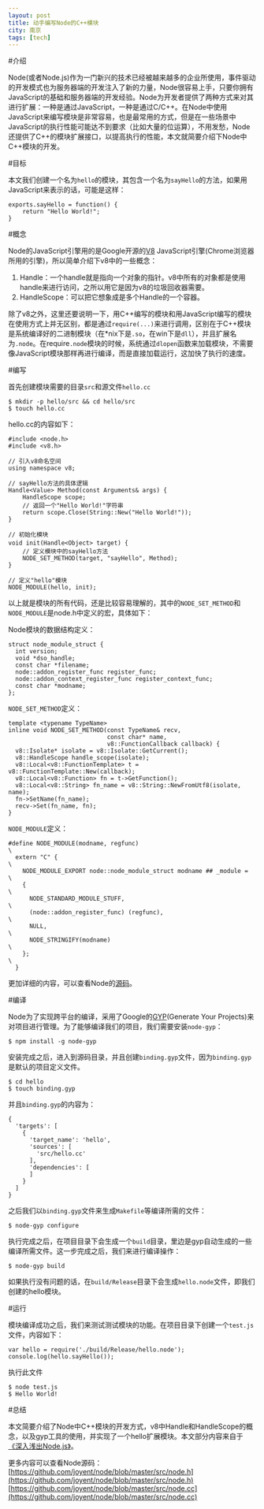 ```yaml
---
layout: post
title: 动手编写Node的C++模块
city: 南京
tags: [tech]
---
```


#介绍

Node(或者Node.js)作为一门新兴的技术已经被越来越多的企业所使用，事件驱动的开发模式也为服务器端的开发注入了新的力量，Node很容易上手，只要你拥有JavaScript的基础和服务器端的开发经验。Node为开发者提供了两种方式来对其进行扩展：一种是通过JavaScript，一种是通过C/C++。在Node中使用JavaScript来编写模块是非常容易，也是最常用的方式，但是在一些场景中JavaScript的执行性能可能达不到要求（比如大量的位运算），不用发愁，Node还提供了C++的模块扩展接口，以提高执行的性能，本文就简要介绍下Node中C++模块的开发。

#目标

本文我们创建一个名为```hello```的模块，其包含一个名为```sayHello```的方法，如果用JavaScript来表示的话，可能是这样：

	exports.sayHello = function() {
		return "Hello World!";
	}
	
#概念

Node的JavaScript引擎用的是Google开源的[V8](https://developers.google.com/v8/) JavaScript引擎(Chrome浏览器所用的引擎)，所以简单介绍下v8中的一些概念：

1. Handle：一个handle就是指向一个对象的指针。v8中所有的对象都是使用handle来进行访问，之所以用它是因为v8的垃圾回收器需要。
2. HandleScope：可以把它想象成是多个Handle的一个容器。

除了v8之外，这里还要说明一下，用C++编写的模块和用JavaScript编写的模块在使用方式上并无区别，都是通过```require(...)```来进行调用，区别在于C++模块是系统编译好的二进制模块（在*nix下是````.so````，在win下是```dll```），并且扩展名为```.node```。在require```.node```模块的时候，系统通过```dlopen```函数来加载模块，不需要像JavaScript模块那样再进行编译，而是直接加载运行，这加快了执行的速度。

#编写

首先创建模块需要的目录```src```和源文件```hello.cc```

	$ mkdir -p hello/src && cd hello/src
	$ touch hello.cc

hello.cc的内容如下：

	#include <node.h>
	#include <v8.h>
	
	// 引入v8命名空间
	using namespace v8;
	
	// sayHello方法的具体逻辑
	Handle<Value> Method(const Arguments& args) {
		HandleScope scope;
		// 返回一个"Hello World!"字符串
		return scope.Close(String::New("Hello World!"));
	}
	
	// 初始化模块
	void init(Handle<Object> target) {　
		// 定义模块中的sayHello方法
	    NODE_SET_METHOD(target, "sayHello", Method);
	}
	
	// 定义"hello"模块
	NODE_MODULE(hello, init);

以上就是模块的所有代码，还是比较容易理解的，其中的```NODE_SET_METHOD```和```NODE_MODULE```是node.h中定义的宏，具体如下：

Node模块的数据结构定义：

	struct node_module_struct {
	  int version;
	  void *dso_handle;
	  const char *filename;
	  node::addon_register_func register_func;
	  node::addon_context_register_func register_context_func;
	  const char *modname;
	};

```NODE_SET_METHOD```定义：

	template <typename TypeName>
	inline void NODE_SET_METHOD(const TypeName& recv,
	                            const char* name,
	                            v8::FunctionCallback callback) {
	  v8::Isolate* isolate = v8::Isolate::GetCurrent();
	  v8::HandleScope handle_scope(isolate);
	  v8::Local<v8::FunctionTemplate> t = v8::FunctionTemplate::New(callback);
	  v8::Local<v8::Function> fn = t->GetFunction();
	  v8::Local<v8::String> fn_name = v8::String::NewFromUtf8(isolate, name);
	  fn->SetName(fn_name);
	  recv->Set(fn_name, fn);
	}
	
```NODE_MODULE```定义：

	#define NODE_MODULE(modname, regfunc)                                 \
	  extern "C" {                                                        \
	    NODE_MODULE_EXPORT node::node_module_struct modname ## _module =  \
	    {                                                                 \
	      NODE_STANDARD_MODULE_STUFF,                                     \
	      (node::addon_register_func) (regfunc),                          \
	      NULL,                                                           \
	      NODE_STRINGIFY(modname)                                         \
	    };                                                                \
	  }
	  
更加详细的内容，可以查看Node的[源码](https://github.com/joyent/node/blob/master/src/node.h)。
	  
#编译

Node为了实现跨平台的编译，采用了Google的[GYP](https://code.google.com/p/gyp/)(Generate Your Projects)来对项目进行管理。为了能够编译我们的项目，我们需要安装```node-gyp```：

	$ npm install -g node-gyp

安装完成之后，进入到源码目录，并且创建```binding.gyp```文件，因为```binding.gyp```是默认的项目定义文件。

	$ cd hello
	$ touch binding.gyp

并且```binding.gyp```的内容为：

	{
	  'targets': [
	    {
	      'target_name': 'hello',
	      'sources': [
	        'src/hello.cc'
	      ],
	      'dependencies': [
	      ]
	    }
	  ]
	}

之后我们以```binding.gyp```文件来生成```Makefile```等编译所需的文件：

	$ node-gyp configure

执行完成之后，在项目目录下会生成一个```build```目录，里边是gyp自动生成的一些编译所需文件。这一步完成之后，我们来进行编译操作：

	$ node-gyp build

如果执行没有问题的话，在```build/Release```目录下会生成```hello.node```文件，即我们创建的hello模块。

#运行

模块编译成功之后，我们来测试测试模块的功能。在项目目录下创建一个```test.js```文件，内容如下：

	var hello = require('./build/Release/hello.node');
	console.log(hello.sayHello());

执行此文件

	$ node test.js
	$ Hello World!
	
#总结

本文简要介绍了Node中C++模块的开发方式，v8中Handle和HandleScope的概念，以及gyp工具的使用，并实现了一个hello扩展模块。本文部分内容来自于[《深入浅出Node.js》](http://book.douban.com/subject/25768396/)。

更多内容可以查看Node源码：   
[https://github.com/joyent/node/blob/master/src/node.h](https://github.com/joyent/node/blob/master/src/node.h)   
[https://github.com/joyent/node/blob/master/src/node.cc](https://github.com/joyent/node/blob/master/src/node.cc)






